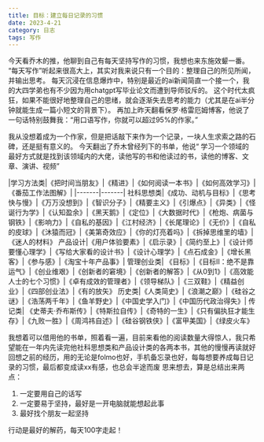 ```yaml
---
title: 目标：建立每日记录的习惯
date: 2023-4-21
category: 日志
tags: 写作
---
```


今天看乔木的推，他聊到自己有每天坚持写作的习惯，我想也来东施效颦一番。
“每天写作”听起来很高大上，其实对我来说只有一个目的：整理自己的所见所闻，并输出思考。
每天沉浸在信息爆炸中，特别是最近的ai新闻简直一个接一个，我的大四学弟也有不少因为用chatgpt写毕业论文而遭到导师驳斥的。
这个时代太疯狂，如果不能很好地整理自己的思绪，就会逐渐失去思考的能力（尤其是在ai半分钟就能生成一篇小短文的背景下）。
再加上昨天翻看保罗·格雷厄姆博客，他说了一句话特别鼓舞我：“用口语写作，你就可以超过95%的作家。” 

我从没想着成为一个作家，但是把话敲下来作为一个记录，一块人生求索之路的石碑，还是挺有意义的。
今天翻出了乔木曾经列下的书单，他说“ 学习一个领域的最好方式就是找到该领域内的大佬，读他写的书和他读过的书，读他的博客、文章、演讲、视频”


|学习方法类|《把时间当朋友》|《精进》|《如何阅读一本书》|《如何高效学习》|《番茄工作法图解》|
|-------|-------|
社科思想类|《成功、动机与目标》|《思考快与慢》|《万万没想到》|《智识分子》|《精要主义》|《引爆点》|《异类》|《怪诞行为学》|《认知盈余》|《黑天鹅》|《定位》|《大数据时代》|《枪炮、病菌与钢铁》|《影响力》|《自私的基因》|《江村经济》|《长尾理论》|《无价》|《自私的皮球》|《沐猿而冠》|《美第奇效应》|《你的灯亮着吗》|《拆掉思维里的墙》|《迷人的材料》
产品设计|《用户体验要素》|《启示录》|《简约至上》|《设计师要懂心理学》|《写给大家看的设计书》|《设计心理学》|《点石成金》|《增长黑客》|《参与感》|《淘宝十年产品事》|
管理创业类| 《目标》|《目标Ⅱ：绝不是靠运气》|《创业维艰》|《创新者的窘境》|《创新者的解答》|《从0到1》|《高效能人士的七个习惯》|《卓有成效的管理者》|《领导梯队》|《三双鞋》|《精益创业》|《四部创业法》|《有的放矢》
历史类|《人类简史》|《浪潮之巅》|《硅谷之谜》|《浩荡两千年》|《鱼羊野史》|《中国史学入门》|《中国历代政治得失》|
传记类| 《史蒂夫·乔布斯传》|《特斯拉自传》|《奇特的一生》|《只有偏执狂才能生存》|《九败一胜》|《周鸿祎自述》|《硅谷钢铁侠》|《富甲美国》|《绿皮火车》


我想着可以借用他的书单，照着看一遍，目前来看他的阅读数量大得惊人，我只希望能在一年内先读完他社科思想类和产品设计类的各两本书，其他的慢慢再读就好
回想之前的经历，用的无论是folmo也好，手机备忘录也好，每每想要养成每日记录的习惯，最后都变成读xx有感，也总会半途而废
思来想去，算是总结出来两点：
1. 一定要用自己的话写
2. 一定要易于坚持，最好是一开电脑就能想起此事
3. 最好找个朋友一起坚持

行动是最好的解药，每天100字走起！
